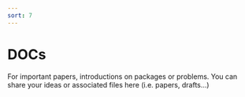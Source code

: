 ```yaml
---
sort: 7
---
```


# DOCs

For important papers, introductions on packages or problems. You can share your ideas or associated files here (i.e. papers, drafts...)


